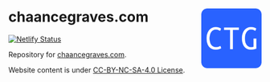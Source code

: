 # chaancegraves.com <img src="assets/img/favicon.png" align="right" width="120" />

<!-- badges: start -->
[![Netlify Status](https://api.netlify.com/api/v1/badges/f74d39fe-2d5e-45c1-b740-2c879b3de41d/deploy-status)](https://app.netlify.com/projects/ctg-website/deploys)
<!-- badges: end -->

Repository for [chaancegraves.com](https://chaancegraves.com).

Website content is under [CC-BY-NC-SA-4.0 License](https://creativecommons.org/licenses/by-nc-sa/4.0/).

